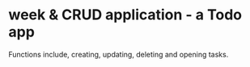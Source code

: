 # week & CRUD application - a Todo app

Functions include, creating, updating, deleting and opening tasks. 